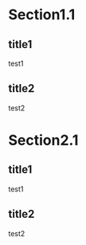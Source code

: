 # Section1.1

## title1

test1

## title2

test2

# Section2.1

## title1

test1

## title2

test2

